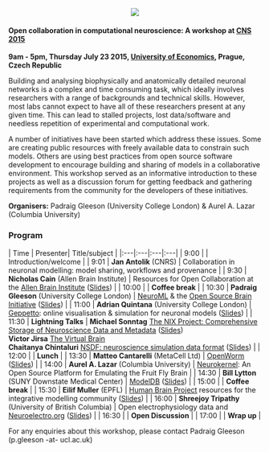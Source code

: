 <p align="center"><img src="https://raw.githubusercontent.com/OpenSourceBrain/OSB_Documentation/master/resources/images/CNS2105_WS.png"/></p>



#### Open collaboration in computational neuroscience: A workshop at [CNS 2015](http://www.cnsorg.org/cns-2015-workshops-program)

**9am - 5pm, Thursday July 23 2015, [University of Economics](http://www.cnsorg.org/cns-2015-venue), Prague, Czech Republic**

Building and analysing biophysically and anatomically detailed neuronal networks is a complex and time consuming task, which ideally involves researchers with a range of backgrounds and technical skills. However, most labs cannot expect to have all of these researchers present at any given time. This can lead to stalled projects, lost data/software and needless repetition of experimental and computational work. 
 
A number of initiatives have been started which address these issues. Some are creating public resources with freely available data to constrain such models. Others are using best practices from open source software development to encourage building and sharing of models in a collaborative environment. This workshop served as an informative introduction to these projects as well as a discussion forum for getting feedback and gathering requirements from the community for the developers of these initiatives.  

**Organisers:** Padraig Gleeson (University College London) & Aurel A. Lazar (Columbia University)

### Program

| Time |  Presenter| Title/subject |
|:---|:---|:---|:---| 
| 9:00 | | Introduction/welcome  |
| 9:01 | **Jan Antolik** (CNRS) | Collaboration in neuronal modelling: model sharing, workflows and provenance  |
| 9:30 | **Nicholas Cain** (Allen Brain Institute) | Resources for Open Collaboration at the [Allen Brain Institute](http://www.brain-map.org/) ([Slides](https://github.com/OpenSourceBrain/OSB_Documentation/raw/master/resources/docs/CNS2015/OCNS_2015_CAIN_FINAL.pdf)) |
| 10:00 | | **Coffee break**  |
| 10:30 | **Padraig Gleeson** (University College London) | [NeuroML](https://neuroml.org) & the [Open Source Brain Initiative](http://opensourcebrain.org/) ([Slides](https://github.com/OpenSourceBrain/OSB_Documentation/raw/master/resources/docs/CNS2015/NeuroML_OSB_Intro.pdf))  |
| 11:00 | **Adrian Quintana** (University College London) | [Geppetto](http://www.geppetto.org/): online visualisation & simulation for neuronal models ([Slides](https://github.com/OpenSourceBrain/OSB_Documentation/raw/master/resources/docs/CNS2015/Geppetto2015OCNS.pdf)) |
| 11:30 | **Lightning Talks**  | **Michael Sonntag** [The NIX Project: Comprehensive Storage of Neuroscience Data and Metadata](https://github.com/G-Node/nix) ([Slides](https://github.com/OpenSourceBrain/OSB_Documentation/raw/master/resources/docs/CNS2015/20150723_CNS_Praha_NIX_V6.pdf))<br/> **Victor Jirsa** [The Virtual Brain](http://www.thevirtualbrain.org)<br/> **Chaitanya Chintaluri** [NSDF: neuroscience simulation data format](https://github.com/nsdf/nsdf) ([Slides](https://github.com/OpenSourceBrain/OSB_Documentation/blob/master/resources/docs/CNS2015/20150723_Prague_NSDF.pdf)) |
| 12:00 | | **Lunch**  |
| 13:30 | **Matteo Cantarelli** (MetaCell Ltd) | [OpenWorm](http://www.openworm.org/) ([Slides](https://github.com/OpenSourceBrain/OSB_Documentation/raw/master/resources/docs/CNS2015/OpenWorm-BuildingDigitalorganisminsoftware.pdf)) |
| 14:00 | **Aurel A. Lazar** (Columbia University) | [Neurokernel](http://neurokernel.github.io/): An Open Source Platform for Emulating the Fruit Fly Brain |
| 14:30 | **Bill Lytton** (SUNY Downstate Medical Center) | [ModelDB](http://senselab.med.yale.edu/ModelDB/) ([Slides](https://github.com/OpenSourceBrain/OSB_Documentation/raw/master/resources/docs/CNS2015/lytton_15jul23_modeldb.pdf)) |
| 15:00 | | **Coffee break**  |
| 15:30 | **Eilif Muller** (EPFL) | [Human Brain Project](https://www.humanbrainproject.eu/) resources for the integrative modelling community ([Slides](https://github.com/OpenSourceBrain/OSB_Documentation/raw/master/resources/docs/CNS2015/Emuller_CNS2015_open_collab_workshop_v2.pdf)) |
| 16:00 | **Shreejoy Tripathy** (University of British Columbia) | Open electrophysiology data and [Neuroelectro.org](http://neuroelectro.org/) ([Slides](https://github.com/OpenSourceBrain/OSB_Documentation/raw/master/resources/docs/CNS2015/cns_2015_tripathy.pptx)) |
| 16:30 | | **Open Discussion**  |
| 17:00 | | **Wrap up**  |

For any enquiries about this workshop, please contact Padraig Gleeson (p.gleeson -at- ucl.ac.uk)

